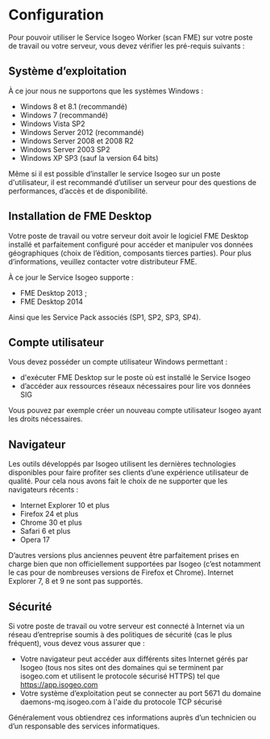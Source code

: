 # Configuration

Pour pouvoir utiliser le Service Isogeo Worker (scan FME) sur votre poste de travail ou votre serveur, vous devez vérifier les pré-requis suivants :

## Système d’exploitation

À ce jour nous ne supportons que les systèmes Windows :

* Windows 8 et 8.1 (recommandé)
* Windows 7 (recommandé)
* Windows Vista SP2
* Windows Server 2012 (recommandé)
* Windows Server 2008 et 2008 R2
* Windows Server 2003 SP2
* Windows XP SP3 (sauf la version 64 bits)

Même si il est possible d’installer le service Isogeo sur un poste d'utilisateur, il est recommandé d’utiliser un serveur pour des questions de performances, d’accès et de disponibilité.

## Installation de FME Desktop

Votre poste de travail ou votre serveur doit avoir le logiciel FME Desktop installé et parfaitement configuré pour accéder et manipuler vos données géographiques (choix de l’édition, composants tierces parties). Pour plus d’informations, veuillez contacter votre distributeur FME.

À ce jour le Service Isogeo supporte :

* FME Desktop 2013 ;
* FME Desktop 2014

Ainsi que les Service Pack associés (SP1, SP2, SP3, SP4).

## Compte utilisateur

Vous devez posséder un compte utilisateur Windows permettant :

* d'exécuter FME Desktop sur le poste où est installé le Service Isogeo
* d’accéder aux ressources réseaux nécessaires pour lire vos données SIG

Vous pouvez par exemple créer un nouveau compte utilisateur Isogeo ayant les droits nécessaires.

## Navigateur

Les outils développés par Isogeo utilisent les dernières technologies disponibles pour faire profiter ses clients d’une expérience utilisateur de qualité. Pour cela nous avons fait le choix de ne supporter que les navigateurs récents :

* Internet Explorer 10 et plus
* Firefox 24 et plus
* Chrome 30 et plus
* Safari 6 et plus
* Opera 17

D’autres versions plus anciennes peuvent être parfaitement prises en charge bien que non officiellement supportées par Isogeo (c’est notamment le cas pour de nombreuses versions de Firefox et Chrome). Internet Explorer 7, 8 et 9 ne sont pas supportés.

## Sécurité

Si votre poste de travail ou votre serveur est connecté à Internet via un réseau d’entreprise soumis à des politiques de sécurité (cas le plus fréquent), vous devez vous assurer que :

* Votre navigateur peut accéder aux différents sites Internet gérés par Isogeo (tous nos sites ont des domaines qui se terminent par isogeo.com et utilisent le protocole sécurisé HTTPS) tel que https://app.isogeo.com
* Votre système d’exploitation peut se connecter au port 5671 du domaine daemons-mq.isogeo.com à l'aide du protocole TCP sécurisé

Généralement vous obtiendrez ces informations auprès d’un technicien ou d’un responsable des services informatiques.
